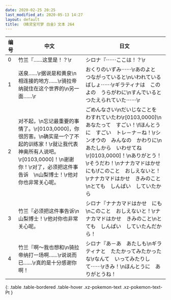 ```yaml
---
date: 2020-02-25 20:25
last_modified_at: 2020-05-13 14:27
layout: default
title: 《精灵宝可梦 白金》文本 264
---
```

| 编号 | 中文 | 日文 |
| ---- | ---- | ---- |
| 0 | 竹兰『……这里是！？\r | シロナ『⋯⋯ここは！？\r |
| 1 | 送泉……\r据说是和黄泉\n相连接的地方……\r骑拉帝纳就住在这个世界的\n另一面……\r | おくりのいずみ⋯⋯\rあのよと　つながっていると\nいわれている　ばしょ⋯⋯\rギラティナは　このよの　うらがわに\nすんでいると　つたえられていた⋯⋯\r |
| 2 | 对不起，\n忘记最重要的事情了。\r[0103,0000]，你很厉害。\n确实是一个了不起的训练家！\r就让我代表神奥所有人说吧。\r[0103,0000]！\n谢谢你！\r对了，必须把这件事告诉　\n山梨博士！\r他对你也非常关心呢。 | ごめんなさい\nだいじなことを　わすれていたわ\r[0103,0000]\nあなたって　すごい！\fほんとうに　すごい　トレ－ナ－ね！\rシンオウの　みんなの　かわりに\nあたしから　いわせてね\r[0103,0000]！\nありがとう！\rそうだわ！\nナナカマドはかせ　にも\fこのこと　おしえないと！\rナナカマドはかせ　きみのこと\nとても　しんぱい　していたから |
| 3 | 竹兰『必须把这件事告诉\n山梨博士！\r他对你也非常关心呢。 | シロナ『ナナカマドはかせ　にも\nこのこと　おしえないと！\rナナカマドはかせ　きみのこと\nとても　しんぱい　していたんだから！ |
| 4 | 竹兰『啊～我也想和\n骑拉帝纳打一场啊……\r说说而已……\r真的是十分感谢你啊！ | シロナ『あ－あ　あたしも\nギラティナと　たたかってみたかったな\rなんて　いってみたりして⋯⋯\rきみ！\nほんとうに　ありがとうね！ |
{: .table .table-bordered .table-hover .xz-pokemon-text .xz-pokemon-text-Pt }